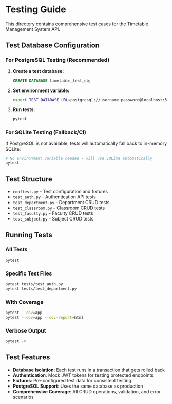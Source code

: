 # Testing Guide

This directory contains comprehensive test cases for the Timetable Management System API.

## Test Database Configuration

### For PostgreSQL Testing (Recommended)

1. **Create a test database:**
   ```sql
   CREATE DATABASE timetable_test_db;
   ```

2. **Set environment variable:**
   ```bash
   export TEST_DATABASE_URL=postgresql://username:password@localhost:5432/timetable_test_db
   ```

3. **Run tests:**
   ```bash
   pytest
   ```

### For SQLite Testing (Fallback/CI)

If PostgreSQL is not available, tests will automatically fall back to in-memory SQLite:

```bash
# No environment variable needed - will use SQLite automatically
pytest
```

## Test Structure

- `conftest.py` - Test configuration and fixtures
- `test_auth.py` - Authentication API tests
- `test_department.py` - Department CRUD tests
- `test_classroom.py` - Classroom CRUD tests
- `test_faculty.py` - Faculty CRUD tests
- `test_subject.py` - Subject CRUD tests

## Running Tests

### All Tests
```bash
pytest
```

### Specific Test Files
```bash
pytest tests/test_auth.py
pytest tests/test_department.py
```

### With Coverage
```bash
pytest --cov=app
pytest --cov=app --cov-report=html
```

### Verbose Output
```bash
pytest -v
```

## Test Features

- **Database Isolation**: Each test runs in a transaction that gets rolled back
- **Authentication**: Mock JWT tokens for testing protected endpoints
- **Fixtures**: Pre-configured test data for consistent testing
- **PostgreSQL Support**: Uses the same database as production
- **Comprehensive Coverage**: All CRUD operations, validation, and error scenarios
